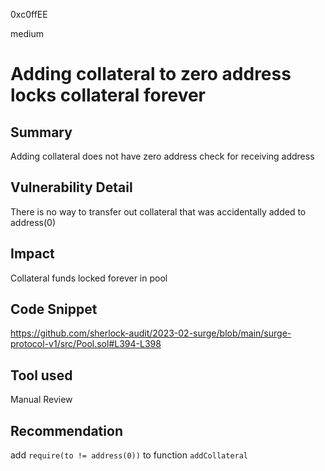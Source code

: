 0xc0ffEE

medium

# Adding collateral to zero address locks collateral forever

## Summary
Adding collateral does not have zero address check for receiving address
## Vulnerability Detail
There is no way to transfer out collateral that was accidentally added to address(0)
## Impact
Collateral funds locked forever in pool
## Code Snippet
https://github.com/sherlock-audit/2023-02-surge/blob/main/surge-protocol-v1/src/Pool.sol#L394-L398
## Tool used
Manual Review

## Recommendation
add `require(to != address(0))` to function `addCollateral`